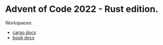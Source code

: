 # Advent of Code 2022 - Rust edition.

Workspaces:
+ [cargo docs](https://doc.rust-lang.org/cargo/reference/workspaces.html)
+ [book docs](https://doc.rust-lang.org/book/ch14-03-cargo-workspaces.html)